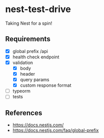 nest-test-drive
===============

Taking Nest for a spin!

Requirements
------------

-	[x] global prefix /api
-	[x] health check endpoint
-	[x] validation
	-	[x] body
	-	[x] header
	-	[x] query params
	-	[x] custom response format
-	[ ] typeorm
-	[ ] tests

References
----------

-	https://docs.nestjs.com/
-	https://docs.nestjs.com/faq/global-prefix
